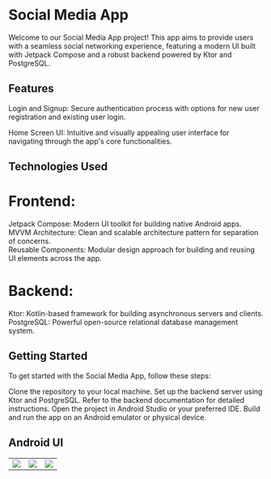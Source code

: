 # Social Media App
Welcome to our Social Media App project! This app aims to provide users with a seamless social networking experience, featuring a modern UI built with Jetpack Compose and a robust backend powered by Ktor and PostgreSQL.


## Features
<p>
  Login and Signup: Secure authentication process with options for new user registration and existing user login.
</p>
<p>
Home Screen UI: Intuitive and visually appealing user interface for navigating through the app's core functionalities.
<p>




## Technologies Used
# Frontend:
Jetpack Compose: Modern UI toolkit for building native Android apps. <br>
MVVM Architecture: Clean and scalable architecture pattern for separation of concerns. <br>
Reusable Components: Modular design approach for building and reusing UI elements across the app.
# Backend:
Ktor: Kotlin-based framework for building asynchronous servers and clients.
PostgreSQL: Powerful open-source relational database management system.


## Getting Started
To get started with the Social Media App, follow these steps:

Clone the repository to your local machine.
Set up the backend server using Ktor and PostgreSQL. Refer to the backend documentation for detailed instructions.
Open the project in Android Studio or your preferred IDE.
Build and run the app on an Android emulator or physical device.

## Android UI
<table>
  <tr>
    <td><img src="https://github.com/Ayushrai2005/InstaU/blob/5fc599cd5d21cabb102ff0453f04df5a404c37c0/app/src/main/res/assests/SS1_Login.png"/></td>
    <td><img src= "https://github.com/Ayushrai2005/InstaU/blob/5fc599cd5d21cabb102ff0453f04df5a404c37c0/app/src/main/res/assests/SS2_Signup.png"/></td>
    <td><img src="https://github.com/Ayushrai2005/InstaU/blob/5fc599cd5d21cabb102ff0453f04df5a404c37c0/app/src/main/res/assests/SS3_HomeScreen.png"/></td>
  </tr>
</table>


